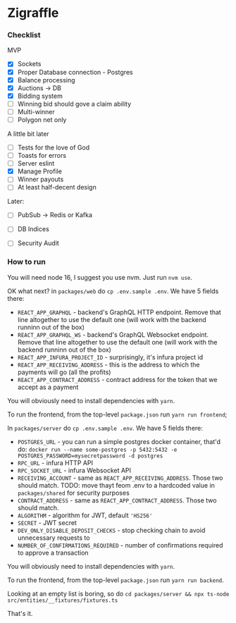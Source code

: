 # Zigraffle

### Checklist

MVP
- [x] Sockets
- [x] Proper Database connection - Postgres
- [x] Balance processing
- [x] Auctions -> DB
- [x] Bidding system
- [ ] Winning bid should gove a claim ability
- [ ] Multi-winner
- [ ] Polygon net only

A little bit later
- [ ] Tests for the love of God
- [ ] Toasts for errors
- [ ] Server eslint
- [x] Manage Profile
- [ ] Winner payouts
- [ ] At least half-decent design

Later:
- [ ] PubSub -> Redis or Kafka
- [ ] DB Indices
- [ ] Security Audit


### How to run

You will need node 16, I suggest you use nvm. Just run `nvm use`.

OK what next? in `packages/web` do `cp .env.sample .env`. We have 5 fields there:

* `REACT_APP_GRAPHQL` - backend's GraphQL HTTP endpoint. Remove that line altogether to use the default one (will work with the backend runninn out of the box)
* `REACT_APP_GRAPHQL_WS` - backend's GraphQL Websocket endpoint. Remove that line altogether to use the default one (will work with the backend runninn out of the box)
* `REACT_APP_INFURA_PROJECT_ID` - surprisingly, it's infura project id
* `REACT_APP_RECEIVING_ADDRESS` - this is the address to which the payments will go (all the profits)
* `REACT_APP_CONTRACT_ADDRESS` - contract address for the token that we accept as a payment

You will obviously need to install dependencies with `yarn`.

To run the frontend, from the top-level `package.json` run `yarn run frontend`;

In `packages/server` do `cp .env.sample .env`. We have 5 fields there:

* `POSTGRES_URL` - you can run a simple postgres docker container, that'd do: `docker run --name some-postgres -p 5432:5432 -e POSTGRES_PASSWORD=mysecretpassword -d postgres`
* `RPC_URL` - infura HTTP API
* `RPC_SOCKET_URL` - infura Websocket API
* `RECEIVING_ACCOUNT` - same as `REACT_APP_RECEIVING_ADDRESS`. Those two should match. TODO: move thayt feom .env to a hardcoded value in `packages/shared` for security purposes 
* `CONTRACT_ADDRESS` - same as `REACT_APP_CONTRACT_ADDRESS`. Those two should match.
* `ALGORITHM` - algorithm for JWT, default `'HS256'`
* `SECRET` - JWT secret
* `DEV_ONLY_DISABLE_DEPOSIT_CHECKS` - stop checking chain to avoid unnecessary requests to  
* `NUMBER_OF_CONFIRMATIONS_REQUIRED` - number of confirmations required to approve a transaction


You will obviously need to install dependencies with `yarn`.

To run the frontend, from the top-level `package.json` run `yarn run backend`.

Looking at an empty list is boring, so do `cd packages/server && npx ts-node src/entities/__fixtures/fixtures.ts`

That's it.
